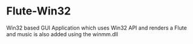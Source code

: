 # Flute-Win32
Win32 based GUI Application which uses Win32 API and renders a Flute and music is also added using the winmm.dll
